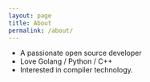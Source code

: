```yaml
---
layout: page
title: About
permalink: /about/
---
```


- A passionate open source developer 
- Love Golang / Python / C++ 
- Interested in compiler technology.
